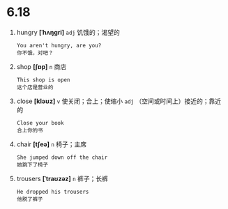 # 6.18

1. hungry **[ˈhʌŋɡri]** `adj` 饥饿的；渴望的

   ```
   You aren't hungry, are you?
   你不饿，对吧？
   ```

2. shop **[ʃɒp]** `n` 商店

   ```
   This shop is open
   这个店是营业的
   ```

3. close **[kləʊz]** `v` 使关闭；合上；使缩小 `adj` （空间或时间上）接近的；靠近的

   ```
   Close your book
   合上你的书
   ```

4. chair **[tʃeə]** `n` 椅子；主席

   ```
   She jumped down off the chair
   她跳下了椅子
   ```

5. trousers **[ˈtraʊzəz]** `n` 裤子；长裤
   ```
   He dropped his trousers
   他脱了裤子
   ```
